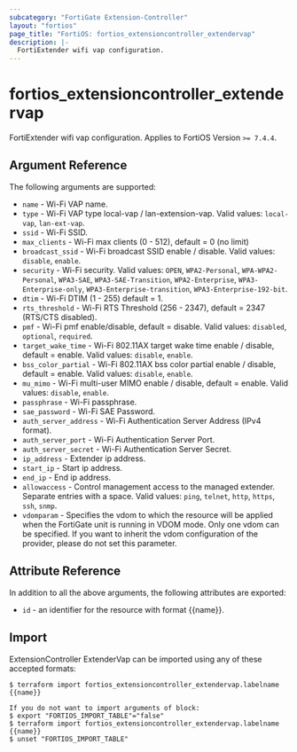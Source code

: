 ```yaml
---
subcategory: "FortiGate Extension-Controller"
layout: "fortios"
page_title: "FortiOS: fortios_extensioncontroller_extendervap"
description: |-
  FortiExtender wifi vap configuration.
---
```


# fortios_extensioncontroller_extendervap
FortiExtender wifi vap configuration. Applies to FortiOS Version `>= 7.4.4`.

## Argument Reference

The following arguments are supported:

* `name` - Wi-Fi VAP name.
* `type` - Wi-Fi VAP type local-vap / lan-extension-vap. Valid values: `local-vap`, `lan-ext-vap`.
* `ssid` - Wi-Fi SSID.
* `max_clients` - Wi-Fi max clients (0 - 512), default = 0 (no limit) 
* `broadcast_ssid` - Wi-Fi broadcast SSID enable / disable. Valid values: `disable`, `enable`.
* `security` - Wi-Fi security. Valid values: `OPEN`, `WPA2-Personal`, `WPA-WPA2-Personal`, `WPA3-SAE`, `WPA3-SAE-Transition`, `WPA2-Enterprise`, `WPA3-Enterprise-only`, `WPA3-Enterprise-transition`, `WPA3-Enterprise-192-bit`.
* `dtim` - Wi-Fi DTIM (1 - 255) default = 1.
* `rts_threshold` - Wi-Fi RTS Threshold (256 - 2347), default = 2347 (RTS/CTS disabled).
* `pmf` - Wi-Fi pmf enable/disable, default = disable. Valid values: `disabled`, `optional`, `required`.
* `target_wake_time` - Wi-Fi 802.11AX target wake time enable / disable, default = enable. Valid values: `disable`, `enable`.
* `bss_color_partial` - Wi-Fi 802.11AX bss color partial enable / disable, default = enable. Valid values: `disable`, `enable`.
* `mu_mimo` - Wi-Fi multi-user MIMO enable / disable, default = enable. Valid values: `disable`, `enable`.
* `passphrase` - Wi-Fi passphrase.
* `sae_password` - Wi-Fi SAE Password.
* `auth_server_address` - Wi-Fi Authentication Server Address (IPv4 format).
* `auth_server_port` - Wi-Fi Authentication Server Port.
* `auth_server_secret` - Wi-Fi Authentication Server Secret.
* `ip_address` - Extender ip address.
* `start_ip` - Start ip address.
* `end_ip` - End ip address.
* `allowaccess` - Control management access to the managed extender. Separate entries with a space. Valid values: `ping`, `telnet`, `http`, `https`, `ssh`, `snmp`.
* `vdomparam` - Specifies the vdom to which the resource will be applied when the FortiGate unit is running in VDOM mode. Only one vdom can be specified. If you want to inherit the vdom configuration of the provider, please do not set this parameter.


## Attribute Reference

In addition to all the above arguments, the following attributes are exported:
* `id` - an identifier for the resource with format {{name}}.

## Import

ExtensionController ExtenderVap can be imported using any of these accepted formats:
```
$ terraform import fortios_extensioncontroller_extendervap.labelname {{name}}

If you do not want to import arguments of block:
$ export "FORTIOS_IMPORT_TABLE"="false"
$ terraform import fortios_extensioncontroller_extendervap.labelname {{name}}
$ unset "FORTIOS_IMPORT_TABLE"
```
